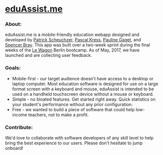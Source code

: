 # [eduAssist.me](https://www.eduassist.me)

### About:
eduAssist.me is a mobile-friendly education webapp designed and developed by [Patrick Scheuchzer](https://github.com/patrick-scheuchzer), [Pascal Kress](https://github.com/wabi69sabi), [Pauline Gaget](https://github.com/lupiane), and [Spencer Bray](https://github.com/letired).  This app was built over a two-week sprint during the final weeks of the [Le Wagon](https://lewagon.com) Berlin bootcamp. As of May, 2017, we have launched and are collecting user feedback.

### Goals:
* Mobile-first - our target audience doesn't have access to a desktop or laptop computer.  Most education software is designed for use on a large format screen with a keyboard and mouse, eduAssist is intended to be used on a handheld touchscreen device without a mouse or keyboard.
* Simple - no bloated features. Get started right away. Quick statistics on your student's performance without any prior configuration.
* Free - we wanted to build a piece of software that could help low-income teachers, not to make a profit.

### Contribute:
We'd love to collaborate with software developers of any skill level to help bring the best experience to our users.  Please don't hesitate to jump onboard!
